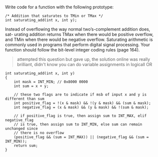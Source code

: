 Write code for a function with the following prototype:
```
/* Addition that saturates to TMin or TMax */
int saturating_add(int x, int y);
```
Instead of overflowing the way normal two’s-complement addition does, sat-
urating addition returns TMax when there would be positive overflow, and TMin
when there would be negative overflow. Saturating arithmetic is commonly used
in programs that perform digital signal processing.
Your function should follow the bit-level integer coding rules (page 164).

> attempted this question but gave up, the solution online was really brilliant,
> didn't know you can do variable assignments in logicall OR

```
int saturating_add(int x, int y)
{
    int mask = INT_MIN; // 0x8000 0000
    int sum = x + y;

    // these two flags are to indicate if msb of input x and y is different than sum
    int positive_flag = !(x & mask) && !(y & mask) && (sum & mask);
    int negative_flag = (x & mask) && (y & mask) && !(sum & mask);

    // if positive_flag is true, then assign sum to INT_MAX, elif negative_flag
    // is true, then assign sum to INT_MIN, else sum can remain unchanged since
    // there is no overflow
    (positive_flag && (sum = INT_MAX)) || (negative_flag && (sum = INT_MIN));
    return sum;
}

```